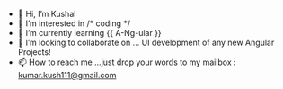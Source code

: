 - 👋 Hi, I’m Kushal
- 👀 I’m interested in /* coding */
- 🌱 I’m currently learning {{ A-Ng-ular }}
- 💞️ I’m looking to collaborate on ... UI development of any new Angular Projects!
- 📫 How to reach me ...just drop your words to my mailbox : kumar.kush111@gmail.com
<!---
15MCA0141/15MCA0141 is a ✨ special ✨ repository because its `README.md` (this file) appears on your GitHub profile.
You can click the Preview link to take a look at your changes.
--->
